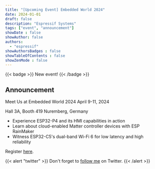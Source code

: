 ```yaml
---
title: "[Upcoming Event] Embedded World 2024"
date: 2024-01-01
draft: false
description: "Espressif Systems"
tags: ["event", "announcement"]
showDate : false
showAuthor: false
authors:
  - "espressif"
showAuthorsBadges : false
showTableOfContents : false
showZenMode : false
---
```


{{< badge >}}
New event!
{{< /badge >}}

## Announcement

Meet Us at Embedded World 2024
April 9-11, 2024

Hall 3A, Booth 419
Nuremberg, Germany

* Experience ESP32-P4 and its HMI capabilities in action
* Learn about cloud-enabled Matter controller devices with ESP RainMaker
* Witness ESP32-C5's dual-band Wi-Fi 6 for low latency and high reliability


Register [here](https://forms.office.com/pages/responsepage.aspx?id=_SevX1c1lEKVRY6nSkCfOeF_PWOvkxpKgeNg3FJeHi9UQ1FCVTFJWDg0VTYyWEZDTVhZQk5GTzQ2Ni4u).

{{< alert "twitter" >}}
Don't forget to [follow me](https://twitter.com/EspressifSystem) on Twitter.
{{< /alert >}}